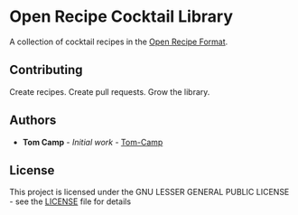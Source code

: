 # Open Recipe Cocktail Library

A collection of cocktail recipes in the [Open Recipe Format](https://open-recipe-format.readthedocs.io/en/latest/index.html).

## Contributing

Create recipes. Create pull requests. Grow the library.

## Authors

* **Tom Camp** - *Initial work* - [Tom-Camp](https://github.com/Tom-Camp)

## License

This project is licensed under the GNU LESSER GENERAL PUBLIC LICENSE - see the [LICENSE](LICENSE.md) file for details
